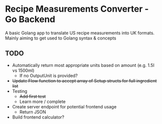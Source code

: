 # Recipe Measurements Converter - Go Backend

A basic Golang app to translate US recipe measurements into UK formats. Mainly aiming to get used to Golang syntax & concepts

## TODO

- Automatically return most appropriate units based on amount (e.g. 1.5l vs 1500ml)
  - If no OutputUnit is provided?
- ~~Update Flow function to accept array of Setup structs for full ingredient list~~
- Testing
  - ~~Add first test~~
  - Learn more / complete
- Create server endpoint for potential frontend usage
  - Return JSON
- Build frontend calculator?
